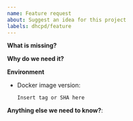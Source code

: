 ```yaml
---
name: Feature request
about: Suggest an idea for this project
labels: dhcpd/feature
---
```


**What is missing?**

**Why do we need it?**

**Environment**

- Docker image version:

  `Insert tag or SHA here`

**Anything else we need to know?**:
